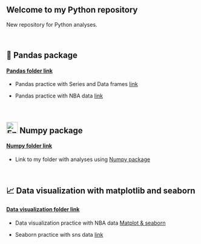 ## Welcome to my Python repository

New repository for Python analyses.

<br>

## :panda_face:	Pandas package 

#### [Pandas folder link](https://github.com/JuanmaMN/Python/tree/master/pandas)

  
-  Pandas practice with Series and Data frames [link](https://github.com/JuanmaMN/Python/blob/master/pandas/DataFrameandSeries.md)

-  Pandas practice with NBA data [link](https://github.com/JuanmaMN/Python/tree/master/pandas/NBA_analytics_with_pandas)   


<br>

## <img width="30" alt="Energy production SA" src="https://github.com/JuanmaMN/Python/assets/37122520/64221689-a982-4f35-a1c0-f835a1cc0628"> Numpy package


#### [Numpy folder link](https://github.com/JuanmaMN/Python/tree/master/numpy)


-  Link to my folder with analyses using [Numpy package](https://github.com/JuanmaMN/Python/tree/master/numpy)


<br>

## :chart_with_upwards_trend:	Data visualization with matplotlib and seaborn


#### [Data visualization folder link](https://github.com/JuanmaMN/Python/tree/master/data_visualization)


- Data visualization practice with NBA data [Matplot & seaborn](https://github.com/JuanmaMN/Python/blob/master/data_visualization/matplotlib_seaborn.md)
  
- Seaborn practice with sns data [link](https://github.com/JuanmaMN/Python/edit/master/data_visualization/matplotlib_seaborn.md)
